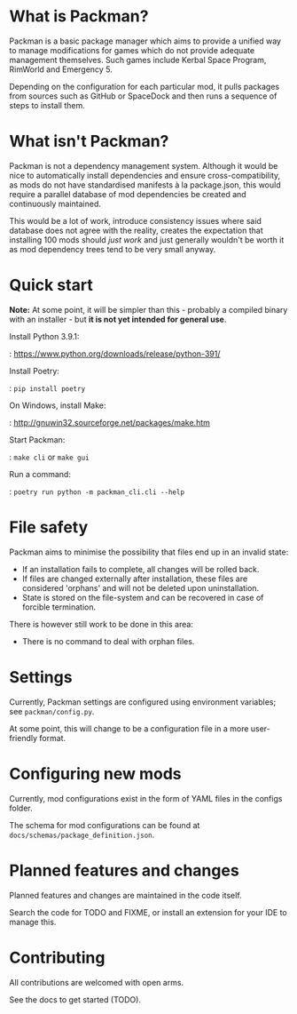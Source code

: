 # What is Packman?

Packman is a basic package manager which aims to provide a unified way
to manage modifications for games which do not provide adequate
management themselves. Such games include Kerbal Space Program, RimWorld
and Emergency 5.

Depending on the configuration for each particular mod, it pulls
packages from sources such as GitHub or SpaceDock and then runs a
sequence of steps to install them.

# What isn't Packman?

Packman is not a dependency management system. Although it would be nice
to automatically install dependencies and ensure cross-compatibility, as
mods do not have standardised manifests à la package.json, this would
require a parallel database of mod dependencies be created and
continuously maintained.

This would be a lot of work, introduce consistency issues where said
database does not agree with the reality, creates the expectation that
installing 100 mods should *just work* and just generally wouldn\'t be
worth it as mod dependency trees tend to be very small anyway.

# Quick start

**Note:** At some point, it will be simpler than this - probably a
compiled binary with an installer - but **it is not yet intended for
general use**.

Install Python 3.9.1:

:   <https://www.python.org/downloads/release/python-391/>

Install Poetry:

:   `pip install poetry`

On Windows, install Make:

:   <http://gnuwin32.sourceforge.net/packages/make.htm>

Start Packman:

:   `make cli` or `make gui`

Run a command:

:   `poetry run python -m packman_cli.cli --help`

# File safety

Packman aims to minimise the possibility that files end up in an invalid
state:

-   If an installation fails to complete, all changes will be rolled
    back.
-   If files are changed externally after installation, these files are
    considered \'orphans\' and will not be deleted upon uninstallation.
-   State is stored on the file-system and can be recovered in case of
    forcible termination.

There is however still work to be done in this area:

-   There is no command to deal with orphan files.

# Settings

Currently, Packman settings are configured using environment variables;
see `packman/config.py`.

At some point, this will change to be a configuration file in a more
user-friendly format.

# Configuring new mods

Currently, mod configurations exist in the form of YAML files in the
configs folder.

The schema for mod configurations can be found at
`docs/schemas/package_definition.json`.

# Planned features and changes

Planned features and changes are maintained in the code itself.

Search the code for TODO and FIXME, or install an extension for your IDE
to manage this.

# Contributing

All contributions are welcomed with open arms.

See the docs to get started (TODO).
